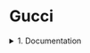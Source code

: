 # Gucci
<details>
      <summary>1. Documentation</summary>
      Test Plan
      
Test Cases
Traceability Matrix
</details>
